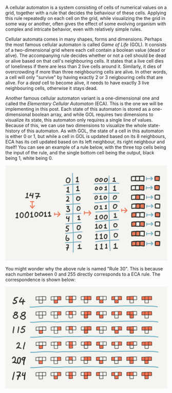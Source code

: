 A cellular automaton is a system consisting of cells of numerical values on a grid, together with a rule that decides the behaviour of these cells. Applying this rule repeatedly on each cell on the grid, while visualizing the the grid in some way or another, often gives the effect of some evolving organism with complex and intricate behavior, even with relatively simple rules.

Cellular automata comes in many shapes, forms and dimensions. Perhaps the most famous cellular automaton is called _Game of Life_ (GOL). It consists of a two-dimensional grid where each cell contain a boolean value (dead or alive). The accompanying rule decides whether or not a cell should be dead or alive based on that cell's neighbouring cells. It states that a live cell dies of loneliness if there are less than 2 live cells around it. Similarly, it dies of overcrowding if more than three neighbouring cells are alive. In other words, a cell will only "survive" by having exactly 2 or 3 neigbouring cells that are alive. For a _dead_ cell to become alive, it needs to have exactly 3 live neighbouring cells, otherwise it stays dead.

Another famous cellular automaton variant is a one-dimensional one and called the _Elementary Cellular Automaton_ (ECA). This is the one we will be implementing in this post. Each state of this automaton is stored as a one-dimensional boolean array, and while GOL requires two dimensions to visualize its state, this automaton only requires a single line of values. Because of this, we can use two dimensions to visualize the whole state-history of this automaton. As with GOL, the state of a cell in this automaton is either 0 or 1, but while a cell in GOL is updated based on its 8 neighbours, ECA has its cell updated based on its left neighbour, its right neighbour and itself! You can see an example of a rule below, with the three top cells being the input of the rule, and the single bottom cell being the output, black being 1, white being 0.

![eca-rules](./img/cell1.png)

You might wonder why the above rule is named "Rule 30". This is because each number between 0 and 255 directly corresponds to a ECA rule. The correspondence is shown below:

![From number to rule](./img/cell2.png)
